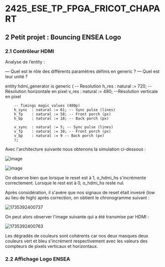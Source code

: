 # 2425_ESE_TP_FPGA_FRICOT_CHAPART

## 2 Petit projet : Bouncing ENSEA Logo
### 2.1 Contrôleur HDMI
Analyse de l’entity :

— Quel est le rôle des différents paramètres définis en generic ?
— Quel est leur unité ?

entity hdmi_generator is
	generic (
		-- Resolution
		h_res 	: natural := 720; --Résolution  horizontale en pixel
		v_res 	: natural := 480; --Résolution verticale en pixel

		-- Timings magic values (480p)
		h_sync	: natural := 61; -- Sync pulse (lines)
		h_fp	: natural := 58; -- Front porch (px) 
		h_bp	: natural := 18; -- Back porch (px)

		v_sync	: natural := 5; -- Sync pulse (lines)
		v_fp	: natural := 30; -- Front porch (px) 
		v_bp	: natural := 9 -- Back porch (px)
    	);

Avec l'architecture suivante nous obtenons la simulation ci-dessous : 

![image](https://github.com/user-attachments/assets/a7688d4d-5314-4c54-b57e-caff2b8f9330)

![image](https://github.com/user-attachments/assets/c73680b1-bccb-4e28-8318-2fc6dfcd92c5)

On observe bien que lorsque le reset est à 1, o_hdmi_hs s'incrémente correctement. Lorsque le rest est à 0, o_hdmi_hs reste nul.

Après considération, il s'avère que nos signaux de reset était invesré (low au lieu de high) après correction, on obtient le chronogramme suivant : 

![1735392400737](https://github.com/user-attachments/assets/5ac26b3b-2292-4d88-9c74-5660491414c1)

On peut alors observer l'image suivante qui a été transmise par HDMI : 

![1735392400763](https://github.com/user-attachments/assets/302d1eeb-54ef-420c-a681-0fc4610edb68)

Les dégradés de couleurs sont cohérents car nos deux masques deux couleurs vert et bleu s'incrément respectivement avec les valeurs des compteurs de pixels verticaux et horizontaux.

### 2.2 Affichage Logo ENSEA


